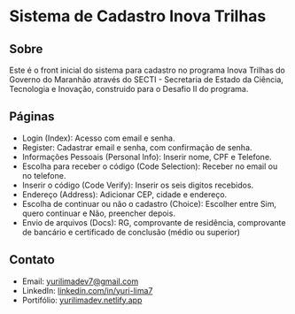 # Sistema de Cadastro Inova Trilhas

## Sobre

Este é o front inicial do sistema para cadastro no programa Inova Trilhas do Governo do Maranhão através do SECTI - Secretaria de Estado da Ciência, Tecnologia e Inovação, construido para o Desafio II do programa.

## Páginas

- Login (Index): Acesso com email e senha.
- Register: Cadastrar email e senha, com confirmação de senha.
- Informações Pessoais (Personal Info): Inserir nome, CPF e Telefone.
- Escolha para receber o código (Code Selection): Receber no email ou no telefone.
- Inserir o código (Code Verify): Inserir os seis digitos recebidos.
- Endereço (Address): Adicionar CEP, cidade e endereço.
- Escolha de continuar ou não o cadastro (Choice): Escolher entre Sim, quero continuar e Não, preencher depois.
- Envio de arquivos (Docs): RG, comprovante de residência, comprovante de bancário e certificado de conclusão (médio ou superior)

## Contato

- Email: yurilimadev7@gmail.com
- LinkedIn: [linkedin.com/in/yuri-lima7](https://www.linkedin.com/in/yuri-lima7/)
- Portifólio: [yurilimadev.netlify.app](https://yurilimadev.netlify.app)
